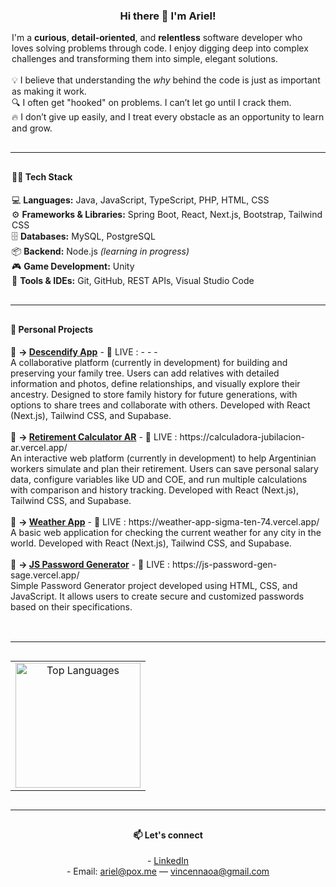 <div align="center" style="max-width: 700px; margin: auto;">

  <h3>Hi there 👋 I'm Ariel!</h3>

  <p style="max-width: 500px; text-align: left; margin: auto;">
    I'm a <strong>curious</strong>, <strong>detail-oriented</strong>, and <strong>relentless</strong> software developer who loves solving problems through code. I enjoy digging deep into complex challenges and transforming them into simple, elegant solutions.<br><br>
    💡 I believe that understanding the <em>why</em> behind the code is just as important as making it work.<br>
    🔍 I often get "hooked" on problems. I can’t let go until I crack them.<br>
    🔥 I don’t give up easily, and I treat every obstacle as an opportunity to learn and grow.
  </p>

  <hr style="margin: 30px 0; width: 100%;" />

  <div style="max-width: 500px; margin: auto; text-align: left;" align="left">
  <h4>👨‍💻 Tech Stack</h4>
  <ul style="list-style: none; padding-left: 0;">
    <li>💻 <strong>Languages:</strong> Java, JavaScript, TypeScript, PHP, HTML, CSS</li>
    <li>⚙️ <strong>Frameworks & Libraries:</strong> Spring Boot, React, Next.js, Bootstrap, Tailwind CSS</li>
    <li>🗄️ <strong>Databases:</strong> MySQL, PostgreSQL</li>
    <li>📦 <strong>Backend:</strong> Node.js <em>(learning in progress)</em></li>
    <li>🎮 <strong>Game Development:</strong> Unity</li>
    <li>🧰 <strong>Tools & IDEs:</strong> Git, GitHub, REST APIs, Visual Studio Code</li>
  </ul>
</div>

  <hr style="margin: 30px 0; width: 100%; text-align: left;" align="left" />

  <h4 align="left">💼 Personal Projects</h4>

  <div style="max-width: 600px; margin: auto; text-align: left;" align="left">
    <ul style="list-style: none; padding-left: 0;">
      <li>
        🔗 <strong> -> <a href="https://github.com/arielvincennao/descendify-app" target="_blank">Descendify App</a></strong> - 🔴 LIVE : - - - <br>
        A collaborative platform (currently in development) for building and preserving your family tree. Users can add relatives with detailed information and photos, define relationships, and visually explore their ancestry. Designed to store family history for future generations, with options to share trees and collaborate with others.           Developed with React (Next.js), Tailwind CSS, and Supabase.
      </li>
      </li>
      <br>
      <li>
        🔗 <strong> -> <a href="https://github.com/arielvincennao/calculadora-jubilacion-ar" target="_blank">Retirement Calculator AR</a></strong> - 🔴 LIVE : https://calculadora-jubilacion-ar.vercel.app/<br>
        An interactive web platform (currently in development) to help Argentinian workers simulate and plan their retirement. Users can save personal salary data, configure variables like UD and COE, and run multiple calculations with comparison and history tracking. Developed with React (Next.js), Tailwind CSS, and Supabase.
      </li>
      <br>
      <li>
        🔗 <strong> -> <a href="https://github.com/arielvincennao/weather-app" target="_blank">Weather App</a></strong> - 🔴 LIVE : https://weather-app-sigma-ten-74.vercel.app/<br>
        A basic web application for checking the current weather for any city in the world. Developed with React (Next.js), Tailwind CSS, and Supabase.
      </li>
      <br>
      <li>
        🔗 <strong> -> <a href="https://github.com/arielvincennao/js-password-gen" target="_blank">JS Password Generator</a></strong> - 🔴 LIVE : https://js-password-gen-sage.vercel.app/<br>
        Simple Password Generator project developed using HTML, CSS, and JavaScript. It allows users to create secure and customized passwords based on their specifications.
      </li>
      <br>
    </ul>
  </div>

  <hr style="margin: 30px 0; width: 100%;" />

  <table border="0" align="center" style="max-width: 600px; width: 100%; border-collapse: collapse; border: none;">
    <tr>
      <td style="border: none; text-align: center;">
        <img 
          src="https://github-readme-stats.vercel.app/api/top-langs/?username=arielvincennao&theme=tokyonight&show_icons=true&hide_border=true&layout=compact" 
          height="200" 
          alt="Top Languages" 
          style="border: 0;" />
      </td>
    </tr>
  </table>

  <hr style="margin: 30px 0; width: 100%;" />

  <h4>📫 Let's connect</h4>
  <p>
    - <a href="https://www.linkedin.com/in/ariel-vincennao/" target="_blank" rel="noopener noreferrer">LinkedIn</a><br>
    - Email: <a href="mailto:ariel@pox.me">ariel@pox.me</a> — <a href="mailto:vincennaoa@gmail.com">vincennaoa@gmail.com</a>
  </p>

</div>
